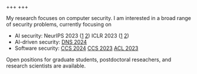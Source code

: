 +++
+++

My research focuses on computer security. I am interested in a broad range of security problems, currently focusing on
- AI security: NeurIPS 2023 ([1](/publications/#li2023Attack) [2](/publications/#li2023ILPD)) ICLR 2023 ([1](/publications/#li2023Squeeze) [2](/publications/#li2023Bayesian))
- AI-driven security: [DNS 2024](/publications/#lin2024IDS)
- Software security: [CCS 2024](/publications/#lyu2024PromptFuzz) [CCS 2023](/publications/#chen2023Hopper) [ACL 2023](/publications/#zhao2023)

Open positions for graduate students, postdoctoral reseachers, and research scientists are available.
